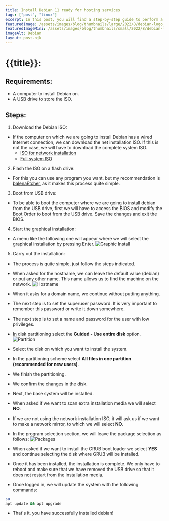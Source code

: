 ```yaml
---
title: Install Debian 11 ready for hosting services
tags: ["post", "linux"]
excerpt: In this post, you will find a step-by-step guide to perform a Debian installation optimized for hosting services.
featuredImage: /assets/images/blog/thumbnails/large/2022/8/debian-logo.png
featuredImageMini: /assets/images/blog/thumbnails/small/2022/8/debian-logo.png
imageAlt: Debian
layout: post.njk
---
```


# {{title}}:
## Requirements:
- A computer to install Debian on.
- A USB drive to store the ISO.

## Steps:
1. Download the Debian ISO:
- If the computer on which we are going to install Debian has a wired Internet connection, we can download the net installation ISO. If this is not the case, we will have to download the complete system ISO.
    - [ISO for network installation](https://cdimage.debian.org/debian-cd/current/amd64/iso-cd/debian-11.4.0-amd64-netinst.iso)
    - [Full system ISO](https://chuangtzu.ftp.acc.umu.se/debian-cd/current/amd64/iso-dvd/debian-11.4.0-amd64-DVD-1.iso)

2. Flash the ISO on a flash drive:
- For this you can use any program you want, but my recommendation is [balenaEtcher](https://www.balena.io/etcher/), as it makes this process quite simple.

3. Boot from USB drive:
- To be able to boot the computer where we are going to install debian from the USB drive, first we will have to access the BIOS and modify the Boot Order to boot from the USB drive. Save the changes and exit the BIOS.

4. Start the graphical installation:
- A menu like the following one will appear where we will select the graphical installation by pressing Enter.
![Graphic Install](/assets/images/blog/en/2022/8/Graphic-Install.png)

5. Carry out the installation:
- The process is quite simple, just follow the steps indicated.
- When asked for the hostname, we can leave the default value (debian) or put any other name. This name allows us to find the machine on the network.
![Hostname](/assets/images/blog/en/2022/8/Machine-Name.png)
- When it asks for a domain name, we continue without putting anything.
- The next step is to set the superuser password. It is very important to remember this password or write it down somewhere.
- The next step is to set a name and password for the user with low privileges.
- In disk partitioning select the **Guided - Use entire disk** option.
![Partition](/assets/images/blog/en/2022/8/Partition.png)
- Select the disk on which you want to install the system.
- In the partitioning scheme select **All files in one partition (recommended for new users)**.
- We finish the partitioning.
- We confirm the changes in the disk.
- Next, the base system will be installed.
- When asked if we want to scan extra installation media we will select **NO**.
- If we are not using the network installation ISO, it will ask us if we want to make a network mirror, to which we will select **NO**.
- In the program selection section, we will leave the package selection as follows:
![Packages](/assets/images/blog/en/2022/8/Packages.png)
- When asked if we want to install the GRUB boot loader we select **YES** and continue selecting the disk where GRUB will be installed.
- Once it has been installed, the installation is complete. We only have to reboot and make sure that we have removed the USB drive so that it does not restart from the installation media.

- Once logged in, we will update the system with the following commands:
```bash
su 
apt update && apt upgrade
```
- That's it, you have successfully installed debian!
